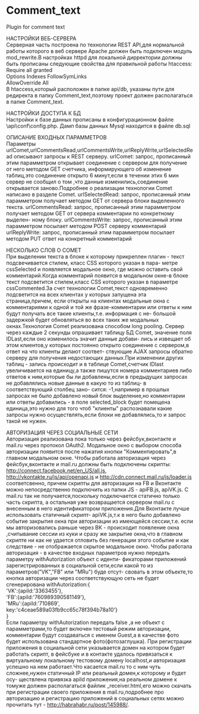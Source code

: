Comment_text
============

Plugin for comment text

НАСТРОЙКИ ВЕБ-СЕРВЕРА<br>
Серверная часть построена по технологии REST API,для нормальной работы которого в веб сервере Apache должен быть 
подключен модуль mod_rewrite.В настройках httpd для локальной дирректории должны быть прописаны следующие свойства для 
правильной работы htaccess:<br>
  Require all granted<br>
  Options Indexes FollowSymLinks<br>
  AllowOverride All<br>
В htaccess,который расположен в папке api/db, указаны пути для редиректа в папку Comment_text,поэтому проект должен 
располагаться в папке Comment_text.

НАСТРОЙКИ ДОСТУПА К БД<br>
Настройки к базе данных прописаны в конфигурационном файле \api\conf\config.php. Дамп базы данных Mysql находится в файле 
db.sql

ОПИСАНИЕ ВХОДНЫХ ПАРАММЕТРОВ<br>
Параметры urlComet,urlCommentsRead,urlCommentsWrite,urlReplyWrite,urlSelectedRead описывают запросы к REST серверу.
urlComet: запрос, прописанный этим парамметром открывает соединение с сервером для получение от него методом GET счетчика,
информирующего об изменение таблиц,это соединение открыто 6 минут,если в течении этих 6 мин сервер не сообщил о том ,что 
данные изменились,соединение открывается заново.Подробнее о реализации технологии Comet написано в разделе Comet.
urlSelectedRead: запрос, прописанный этим парамметром получает методом GET от сервера блоки выделенного текста.
urlCommentsRead: запрос, прописанный этим парамметром получает методом GET от сервера комментарии по конкретному выделен-
ному блоку.
urlCommentsWrite: запрос, прописанный этим парамметром посылает методом POST серверу комментарий
urlReplyWrite: запрос, прописанный этим парамметром посылает методом PUT ответ на конкретный комментарий

НЕСКОЛЬКО СЛОВ О COMET<br>
При выделении текста в блоке к которому прикреплен плагин - текст подсвечивается стилем, класс CSS которого указан в пара-
метре cssSelected и появляется модальное окно, где можно оставить свой комментарий.Когда комментарий появится в модальном
окне-в блоке текст подсветится стилем,класс CSS которого указан в параметре cssCommented.За счет технологии Comet,текст 
одновременно подсветится на всех клиентах у которых запущена эта страница,причем, если открыты на клиентах модальные окна 
с комментариями к одной и той же фразе-комментарии или ответы к ним будут получать все такие клиенты,т.е. информация с не-
большой задержкой будет обновляться во всех таких же модальных окнах.Технология Comet реализована способом long pooling.
Сервер через каждые 2 секунды опрашивает таблицу БД Comet, значение поля IDLast,если оно изменилось значит данные добави-
лись и извещает об этом клиентов,у которых постоянно открыто соединение с сервером,в ответ на что клиенты делают соответ-
ствующие AJAX запросы обратно серверу для получения недостающих данных.При изменении других таблиц - запись происходит и
в таблице Comet,счетчик IDlast увеличивается на единицу,а также пишутся номера комментариев либо ответов к ним,которые бы
ли добавлены,если в предыдущих запросах не добавлялись новые данные в какую то из таблиц- в соответствующий столбец зано-
сится:  -1,например в прошлых запросах не было добавлено новый блок выделение,но комментарии или ответы добавились - в 
поле selected_block будет помещена единица,это нужно для того чтоб "клиенты" распознавали какие 
запросы нужно осуществлять,если блоки не добавлялись,то и запрос такой не нужен.

АВТОРИЗАЦИЯ ЧЕРЕЗ СОЦИАЛЬНЫЕ СЕТИ<br>
Авторизация реализована пока только через фейсбук,вконтакте и mail.ru через протокол OAuth2.
Модальное окно с выбором способа авторизации появится после нажатия кнопки "Комментировать",в главном модальном окне.
Чтобы работала авторизация через фейсбук,вконтакте и mail.ru должны быть подключены скрипты:
http://connect.facebook.net/en_US/all.js, http://vkontakte.ru/js/api/openapi.js и http://cdn.connect.mail.ru/js/loader.js
соответсвенно, причем скрипты для авторизации на FB и Вконтакте можно непосредственно подключить из папки JS - apiFB.js, 
apiVK.js. С mail.ru так не получается,поскольку подключается статично только часть скрипта, а остальная уже возвращается 
сервером mail.ru с внесенным в него идентификатором приложения.Для Вконтакте лучше использовать статичный скрипт-
apiVK.js,т.к в него было добавлено событие закрытия окна при авторизации из имеющейся сессии,т.е. если мы авторизовались 
раньше через ВК - происходит появление окна ,считывание сессии из куки и сразу же закрытие окна,что в главном скрипте ни
как не удается отловить без генерации этого событие и как следствие - не отображается скрытое модальное окно.
Чтобы работала авторизация - в качестве входных параметров нужно передать параметру withAutorization объект с иденти-
фикаторами приложений зарегистрированных в социальной сети,если какой то из параметров("VK","FB" или "MRu") буде отсут-
свовать в этом объекте,то кнопка авторизации через соответствующую сеть не будет сгенерирована
withAutorization:{<br>
					'VK':{apiId:'3363455'},<br>
					'FB':{apiId:'760989390581149'},<br>
					'MRu':{apiId:'710869',<br>
						  key:'c4ceae589a03fb9cc65c78f394b78a10'}<br>
				}<br>
Если параметру withAutorization передать false ,а не объект с парамметрами,то будет включен тестовый режим авторизации,
комментарии будут создаваться с именем Guest,а в качестве фото будет использована стандартное фото(фотозаглушка).
При регистрации приложения в социальной сети указывается домен на котором будет работать скрипт,
в фейсбуке и в контакте удалось привязаться к виртуальному локальному тестовому домену localhost,и авторизация успешно 
на нем работает.Что касается mail.ru то с ним чуть сложнее,нужен статичный IP или реальный домен,к которому и будет осу-
ществлена привязка apiId приложения,на реальном домене к томуже должен располагаться файлик _receiver.html,его можно 
скачать при регистрации своего приложения в mail.ru,подробнее про авторизацию и регистрацию приложений в социальных сетях 
можно прочитать тут - http://habrahabr.ru/post/145988/.
